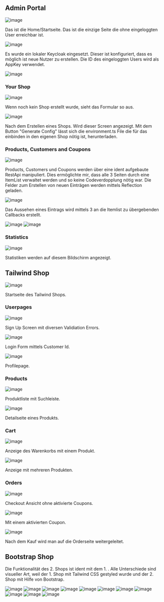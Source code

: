 ## Admin Portal

![image](https://user-images.githubusercontent.com/42933956/213926619-ad871946-4058-4f57-a178-c5709663be34.png)

Das ist die Home/Startseite. Das ist die einzige Seite die ohne eingeloggten User erreichbar ist.


![image](https://user-images.githubusercontent.com/42933956/213926698-3d8df199-b543-4b82-8814-8673052a201b.png)

Es wurde ein lokaler Keycloak eingesetzt. Dieser ist konfiguriert, dass es möglich ist neue Nutzer zu erstellen. Die ID des eingeloggten Users wird als AppKey verwendet.

![image](https://user-images.githubusercontent.com/42933956/213926765-387e0cb7-d0c1-4468-bf72-cca240b28522.png)

### Your Shop

![image](https://user-images.githubusercontent.com/42933956/213926798-1a93825a-c0e9-4dbb-b92b-5ad3bdc815ff.png)

Wenn noch kein Shop erstellt wurde, sieht das Formular so aus.

![image](https://user-images.githubusercontent.com/42933956/213926822-f90f95c6-63ce-49f2-b53d-18bdaaebeeec.png)

Nach dem Erstellen eines Shops. Wird dieser Screen angezeigt. Mit dem Button "Generate Config" lässt sich die environment.ts File die für das einbinden in den eigenen Shop nötig ist, herunterladen.

### Products, Customers and Coupons

![image](https://user-images.githubusercontent.com/42933956/213926909-6f37f7c2-057a-41d9-a3fb-a76548828f48.png)

Products, Customers und Coupons werden über eine ident aufgebaute RestApi manipuliert. Dies ermöglichte mir, dass alle 3 Seiten durch eine ItemList verwaltet werden und so keine Codeverdopplung nötig war. Die Felder zum Erstellen von neuen Einträgen werden mittels Reflection geladen.

![image](https://user-images.githubusercontent.com/42933956/213927000-e087ff63-864a-4efa-aeea-412fb039592a.png)

Das Aussehen eines Eintrags wird mittels 3 an die Itemlist zu übergebenden Callbacks erstellt.

![image](https://user-images.githubusercontent.com/42933956/213927055-34e42a9a-78f0-4845-9898-67c117d7b833.png)
![image](https://user-images.githubusercontent.com/42933956/213927072-5a525d53-b4c1-462c-879c-280829ff8cd2.png)

### Statistics

![image](https://user-images.githubusercontent.com/42933956/213927116-2f020095-14e7-4fc9-a79b-434e298ec9f5.png)

Statistiken werden auf diesem Bildschirm angezeigt.

## Tailwind Shop

![image](https://user-images.githubusercontent.com/42933956/213927180-867a571f-d6fe-4ac4-b5cd-5841e61ec20b.png)

Startseite des Tailwind Shops.

### Userpages

![image](https://user-images.githubusercontent.com/42933956/213927222-4fd750bb-1a37-418f-9c7c-e6cfc5b5cbfa.png)

Sign Up Screen mit diversen Validiation Errors.

![image](https://user-images.githubusercontent.com/42933956/213927245-44bc731d-b358-4e53-b33a-f1795acc3483.png)

Login Form mittels Customer Id.

![image](https://user-images.githubusercontent.com/42933956/213927261-2d27cc58-5c43-491f-ae08-7cf79d2faf3b.png)

Profilepage.

### Products

![image](https://user-images.githubusercontent.com/42933956/213927279-ded65ab1-7eaf-43ff-87aa-37f48d7dff9a.png)

Produktliste mit Suchleiste.

![image](https://user-images.githubusercontent.com/42933956/213927305-1f76aea0-7069-4d4a-9932-ce14e18d9320.png)

Detailseite eines Produkts.

### Cart

![image](https://user-images.githubusercontent.com/42933956/213927325-f01330d5-1167-4ab8-9ff0-ba9b2f1de10e.png)

Anzeige des Warenkorbs mit einem Produkt.

![image](https://user-images.githubusercontent.com/42933956/213927346-f6568cc8-e529-4b10-b5cf-17214260c551.png)

Anzeige mit mehreren Produkten.

### Orders

![image](https://user-images.githubusercontent.com/42933956/213927366-6a4189d8-4d9e-49d0-8e81-b9797d0c4a3d.png)

Checkout Ansicht ohne aktivierte Coupons.

![image](https://user-images.githubusercontent.com/42933956/213927397-e6650488-8f07-4f9e-92f7-3efbb85c58b6.png)

Mit einem aktivierten Coupon.

![image](https://user-images.githubusercontent.com/42933956/213927420-46fc1eab-9d67-46d3-aa62-ae945f4c2bda.png)

Nach dem Kauf wird man auf die Orderseite weitergeleitet.

## Bootstrap Shop

Die Funktionalität des 2. Shops ist ident mit dem 1. . Alle Unterschiede sind visueller Art, weil der 1. Shop mit Tailwind CSS gestyled wurde und der 2. Shop mit Hilfe von Bootstrap. 

![image](https://user-images.githubusercontent.com/42933956/213927604-7034cbf8-0c2f-4245-b2f3-e2c0b54537ba.png)
![image](https://user-images.githubusercontent.com/42933956/213927615-526e7eaf-0919-4a5e-b991-137368bc0f5a.png)
![image](https://user-images.githubusercontent.com/42933956/213927627-09884529-14a3-46fe-a3eb-b5161ce0cfd6.png)
![image](https://user-images.githubusercontent.com/42933956/213927638-63d0be45-12f0-4058-8849-d25c30b8abce.png)
![image](https://user-images.githubusercontent.com/42933956/213927645-c4de6113-df27-4f1d-a3aa-47d576e556da.png)
![image](https://user-images.githubusercontent.com/42933956/213927659-efc5d7ff-0b06-4532-9d63-04df6462d396.png)
![image](https://user-images.githubusercontent.com/42933956/213927667-d5ac9f59-9490-45fd-87aa-e143b6014f55.png)
![image](https://user-images.githubusercontent.com/42933956/213927676-5db27c4f-cf76-4c7f-b83e-f013ef903954.png)
![image](https://user-images.githubusercontent.com/42933956/213927685-12fae37d-629d-4abe-bdfd-8fa9bfbc6735.png)
![image](https://user-images.githubusercontent.com/42933956/213927698-4af13882-ef68-4eb7-84d9-5e9c2f75f741.png)
![image](https://user-images.githubusercontent.com/42933956/213927711-3cfc12d6-94c5-4414-82aa-f44dac8f1adf.png)

